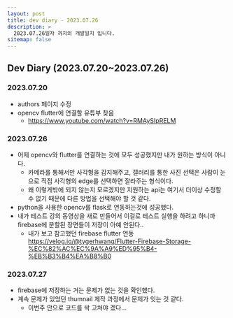 ```yaml
---
layout: post
title: dev diary - 2023.07.26
description: >
  2023.07.26일자 까지의 개발일지 입니다.
sitemap: false
---
```


## Dev Diary (2023.07.20~2023.07.26)

### 2023.07.20

- authors 페이지 수정
- opencv flutter에 연결할 유튜부 찾음
    - <url>https://www.youtube.com/watch?v=RMAySIpRELM</url>


### 2023.07.26

- 어제 opencv와 flutter를 연결하는 것에 모두 성공했지만 내가 원하는 방식이 아니다.
  - 카메라를 통해서만 사각형을 감지해주고, 갤러리를 통한 사진 선택은 사람이 눈으로 직접 사각형의 edge를 선택하면 잘라주는 형식이다.
  - 왜 이렇게밖에 되지 않는지 모르겠지만 지원하는 api는 여기서 더이상 수정할 수 없기 때문에 다른 방법을 선택해야 할 것 같다.
- python을 사용한 opencv를 flask로 연동하는것에 성공했다.
- 내가 테스트 강의 동영상을 새로 만들어서 이걸로 테스트 실행을 하려고 하니까 firebase에 분할된 장면들이 저장이 아예 안된다..
  - 내가 보고 참고했던 firebase flutter 연동 <url>https://velog.io/@tygerhwang/Flutter-Firebase-Storage-%EC%82%AC%EC%9A%A9%ED%95%B4-%EB%B3%B4%EA%B8%B0</url>

### 2023.07.27

- firebase에 저장하는 거는 문제가 없는 것을 확인했다.
- 계속 문제가 있었던 thumnail 제작 과정에서 문제가 잇는 것 같다.
  - 이번주 안으로 코드를 싹 고쳐야 겠다...

